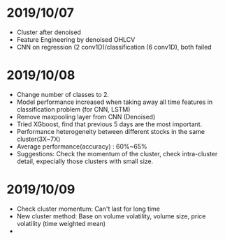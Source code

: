 # 2019/10/07

* Cluster after denoised
* Feature Engineering by denoised OHLCV 
* CNN on regression (2 conv1D)/classification (6 conv1D), both failed

# 2019/10/08

* Change number of classes to 2.
* Model performance increased when taking away all time features in classification problem (for CNN, LSTM)
* Remove maxpooling layer from CNN (Denoised)
* Tried XGboost, find that previous 5 days are the most important.
* Performance heterogeneity between different stocks in the same cluster(3X~7X)
* Average performance(accuracy) : 60%~65%
* Suggestions: Check the momentum of the cluster, check intra-cluster detail, expecially those clusters with small size.

# 2019/10/09

* Check cluster momentum: Can't last for long time
* New cluster method: Base on volume volatility, volume size, price volatility (time weighted mean)
* 
